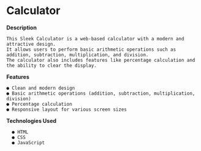 # Calculator

**Description**

    This Sleek Calculator is a web-based calculator with a modern and attractive design. 
    It allows users to perform basic arithmetic operations such as addition, subtraction, multiplication, and division. 
    The calculator also includes features like percentage calculation and the ability to clear the display.

**Features**

    ● Clean and modern design
    ● Basic arithmetic operations (addition, subtraction, multiplication, division)
    ● Percentage calculation
    ● Responsive layout for various screen sizes

**Technologies Used**

      ● HTML
      ● CSS
      ● JavaScript

